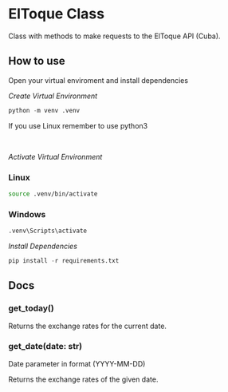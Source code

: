 # ElToque Class

Class with methods to make requests to the ElToque API (Cuba).

## How to use
Open your virtual enviroment and install dependencies

_Create Virtual Environment_
```python
python -m venv .venv   
```
If you use Linux remember to use python3

<br/>

_Activate Virtual Environment_
### Linux
```bash
source .venv/bin/activate
```

### Windows
```bash
.venv\Scripts\activate
```

_Install Dependencies_
```python
pip install -r requirements.txt
```

## Docs

### get_today()
Returns the exchange rates for the current date.

### get_date(date: str)
Date parameter in format (YYYY-MM-DD)

Returns the exchange rates of the given date.



